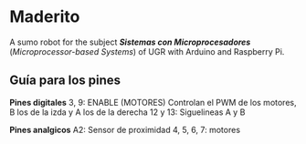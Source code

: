 # Maderito
A sumo robot for the subject ___Sistemas con Microprocesadores___ (_Microprocessor-based Systems_) of UGR with Arduino and Raspberry Pi. 

## Guía para los pines 

**Pines digitales** 
3, 9: ENABLE (MOTORES) Controlan el PWM de los motores, B los de la izda y A los de la derecha
12 y 13: Siguelineas A y B

**Pines analgicos**
A2: Sensor de proximidad
4, 5, 6, 7: motores

